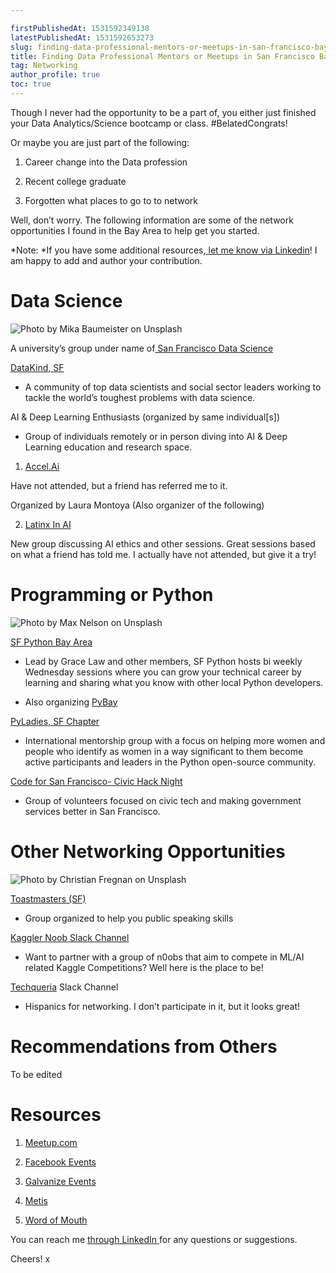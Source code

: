 ```yaml
---

firstPublishedAt: 1531592349138
latestPublishedAt: 1531592653273
slug: finding-data-professional-mentors-or-meetups-in-san-francisco-bay-area
title: Finding Data Professional Mentors or Meetups in San Francisco Bay Area
tag: Networking
author_profile: true 
toc: true
---
```


Though I never had the opportunity to be a part of, you either just finished your Data Analytics/Science bootcamp or class. #BelatedCongrats!

Or maybe you are just part of the following:

1. Career change into the Data profession

1. Recent college graduate

1. Forgotten what places to go to to network

Well, don’t worry. The following information are some of the network opportunities I found in the Bay Area to help get you started.

*Note: *If you have some additional resources,[ let me know via Linkedin](https://www.linkedin.com/in/raulm8/)! I am happy to add and author your contribution.

# Data Science

![Photo by [Mika Baumeister](https://unsplash.com/@mbaumi?utm_source=medium&utm_medium=referral) on [Unsplash](https://unsplash.com?utm_source=medium&utm_medium=referral)](https://cdn-images-1.medium.com/max/5536/0*JiF6YGJfLEPv_iDT)

A university’s group under name of[ San Francisco Data Science](https://www.meetup.com/San-Francisco-ODSC/)

[DataKind, SF](https://www.meetup.com/DataKind-SF-Bay-Area/)

- A community of top data scientists and social sector leaders working to tackle the world’s toughest problems with data science.

AI & Deep Learning Enthusiasts (organized by same individual[s])

- Group of individuals remotely or in person diving into AI & Deep Learning education and research space.

1. [Accel.Ai](https://www.accel.ai/)

Have not attended, but a friend has referred me to it.

Organized by Laura Montoya (Also organizer of the following)

2. [Latinx In AI](http://www.latinxinai.org/)

New group discussing AI ethics and other sessions. Great sessions based on what a friend has told me. I actually have not attended, but give it a try!

# Programming or Python

![Photo by [Max Nelson](https://unsplash.com/@maxcodes?utm_source=medium&utm_medium=referral) on [Unsplash](https://unsplash.com?utm_source=medium&utm_medium=referral)](https://cdn-images-1.medium.com/max/12000/0*vXJXOeCQ0JD6C9be)

[SF Python Bay Area](https://www.meetup.com/sfpython/)

- Lead by Grace Law and other members, SF Python hosts bi weekly Wednesday sessions where you can grow your technical career by learning and sharing what you know with other local Python developers.

- Also organizing [PyBay](https://pybay.com/)

[PyLadies, SF Chapter](https://www.meetup.com/PyLadiesSF/)

- International mentorship group with a focus on helping more women and people who identify as women in a way significant to them become active participants and leaders in the Python open-source community.

[Code for San Francisco- Civic Hack Night](https://www.meetup.com/Code-for-San-Francisco-Civic-Hack-Night/events/zcxqvpyxkbxb/)

- Group of volunteers focused on civic tech and making government services better in San Francisco.

# Other Networking Opportunities

![Photo by [Christian Fregnan](https://unsplash.com/@christianfregnan?utm_source=medium&utm_medium=referral) on [Unsplash](https://unsplash.com?utm_source=medium&utm_medium=referral)](https://cdn-images-1.medium.com/max/12000/0*w8MwJYJYwsKmgz1M)

[Toastmasters (SF)](https://www.meetup.com/district4toastmasters/)

- Group organized to help you public speaking skills

[Kaggler Noob Slack Channel](https://kagglenoobs.herokuapp.com/)

- Want to partner with a group of n0obs that aim to compete in ML/AI related Kaggle Competitions? Well here is the place to be!

[Techqueria](https://www.meetup.com/techqueria/messages/boards/thread/49556757) Slack Channel

- Hispanics for networking. I don’t participate in it, but it looks great!

# Recommendations from Others

To be edited

# Resources

1. [Meetup.com](https://www.meetup.com/)

1. [Facebook Events](https://facebook.com)

1. [Galvanize Events](https://www.galvanize.com/san-francisco/events)

1. [Metis](https://www.thisismetis.com/events)

1. [Word of Mouth](https://www.youtube.com/watch?v=dQw4w9WgXcQ)

You can reach me [through LinkedIn ](https://www.linkedin.com/in/raulm8/)for any questions or suggestions.

Cheers!
x